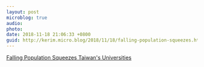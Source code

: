 ```yaml
---
layout: post
microblog: true
audio: 
photo: 
date: 2018-11-18 21:06:33 +0800
guid: http://kerim.micro.blog/2018/11/18/falling-population-squeezes.html
---
```

[Falling Population Squeezes Taiwan's Universities](https://topics.amcham.com.tw/2018/11/falling-population-squeezes-taiwans-universities/)
